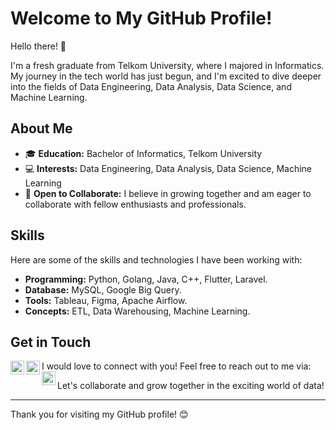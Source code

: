 # Welcome to My GitHub Profile!

Hello there! 👋

I'm a fresh graduate from Telkom University, where I majored in Informatics. My journey in the tech world has just begun, and I'm excited to dive deeper into the fields of Data Engineering, Data Analysis, Data Science, and Machine Learning.

## About Me

- 🎓 **Education:** Bachelor of Informatics, Telkom University
- 💻 **Interests:** Data Engineering, Data Analysis, Data Science, Machine Learning
- 🤝 **Open to Collaborate:** I believe in growing together and am eager to collaborate with fellow enthusiasts and professionals.

## Skills

Here are some of the skills and technologies I have been working with:

- **Programming:** Python, Golang, Java, C++, Flutter, Laravel.
- **Database:** MySQL, Google Big Query.
- **Tools:** Tableau, Figma, Apache Airflow.
- **Concepts:** ETL, Data Warehousing, Machine Learning.

## Get in Touch

I would love to connect with you! Feel free to reach out to me via:
[<img align="left" alt="codeSTACKr | Twitter" width="22px" src="https://cdn.jsdelivr.net/npm/simple-icons@v3/icons/twitter.svg" />][twitter]
[<img align="left" alt="codeSTACKr | LinkedIn" width="22px" src="https://cdn.jsdelivr.net/npm/simple-icons@v3/icons/linkedin.svg" />][linkedin]
[<img align="left" alt="codeSTACKr | Instagram" width="22px" src="https://cdn.jsdelivr.net/npm/simple-icons@v3/icons/instagram.svg" />][instagram]

[twitter]: https://twitter.com/mrezaadii
[instagram]: https://www.instagram.com/mrezaadii/
[linkedin]: https://www.linkedin.com/in/rezaadinugraha/

Let's collaborate and grow together in the exciting world of data!

---

Thank you for visiting my GitHub profile! 😊

